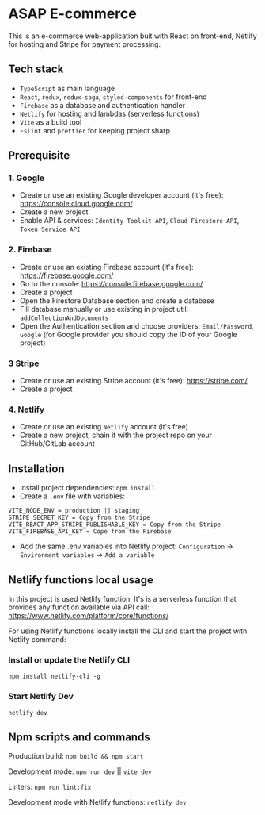 # ASAP E-commerce

This is an e-commerce web-application buit with React on front-end, Netlify for hosting and Stripe for payment processing.

## Tech stack

- `TypeScript` as main language
- `React`, `redux`, `redux-saga`, `styled-components` for front-end
- `Firebase` as a database and authentication handler
- `Netlify` for hosting and lambdas (serverless functions)
- `Vite` as a build tool
- `Eslint` and `prettier` for keeping project sharp

## Prerequisite

### 1. Google

- Create or use an existing Google developer account (it's free): https://console.cloud.google.com/
- Create a new project
- Enable API & services: `Identity Toolkit API`, `Cloud Firestore API`, `Token Service API`

### 2. Firebase

- Create or use an existing Firebase account (it's free): https://firebase.google.com/
- Go to the console: https://console.firebase.google.com/
- Create a project
- Open the Firestore Database section and create a database
- Fill database manually or use existing in project util: `addCollectionAndDocuments`
- Open the Authentication section and choose providers: `Email/Password`, `Google` (for Google provider you should copy the ID of your Google project)

### 3 Stripe

- Create or use an existing Stripe account (it's free): https://stripe.com/
- Create a project

### 4. Netlify

- Create or use an existing `Netlify` account (it's free)
- Create a new project, chain it with the project repo on your GitHub/GitLab account

## Installation

- Install project dependencies: `npm install`
- Create a `.env` file with variables:

```
VITE_NODE_ENV = production || staging
STRIPE_SECRET_KEY = Copy from the Stripe
VITE_REACT_APP_STRIPE_PUBLISHABLE_KEY = Copy from the Stripe
VITE_FIREBASE_API_KEY = Cope from the Firebase
```

- Add the same .env variables into Netlify project: `Configuration` -> `Environment variables` -> `Add a variable`

## Netlify functions local usage

In this project is used Netlify function. It's is a serverless function that provides any function available via API call:
https://www.netlify.com/platform/core/functions/

For using Netlify functions locally install the CLI and start the project with Netlify command:

### Install or update the Netlify CLI

`npm install netlify-cli -g`

### Start Netlify Dev

`netlify dev`

## Npm scripts and commands

Production build: `npm build && npm start`

Development mode: `npm run dev` || `vite dev`

Linters: `npm run lint:fix`

Development mode with Netlify functions: `netlify dev`
